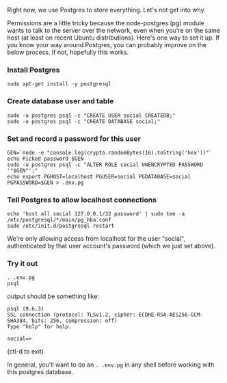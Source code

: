 
Right now, we use Postgres to store everything.  Let's not get into why.

Permissions are a little tricky because the node-postgres (pg) module
wants to talk to the server over the network, even when you're on the
same host (at least on recent Ubuntu distributions).  Here's one way
to set it up.  If you know your way around Postgres, you can probably
improve on the below process.  If not, hopefully this works.

### Install Postgres

```
sudo apt-get install -y postgresql
```

### Create database user and table

```
sudo -u postgres psql -c "CREATE USER social CREATEDB;"
sudo -u postgres psql -c "CREATE DATABASE social;"
```

### Set and record a password for this user

```
GEN=`node -e "console.log(crypto.randomBytes(16).toString('hex'))"`
echo Picked password $GEN
sudo -u postgres psql -c "ALTER ROLE social UNENCRYPTED PASSWORD '"$GEN"';"
echo export PGHOST=localhost PGUSER=social PGDATABASE=social PGPASSWORD=$GEN > .env.pg
```

### Tell Postgres to allow localhost connections

```
echo 'host all social 127.0.0.1/32 password' | sudo tee -a /etc/postgresql/*/main/pg_hba.conf
sudo /etc/init.d/postgresql restart
```

We're only allowing access from localhost for the user "social",
authenticated by that user account's password (which we just set
above).

### Try it out

```
. .env.pg
psql
```

output should be something like:

```
psql (9.6.3)
SSL connection (protocol: TLSv1.2, cipher: ECDHE-RSA-AES256-GCM-SHA384, bits: 256, compression: off)
Type "help" for help.

social=> 
```

(ctl-d to exit)

In general, you'll want to do an `. .env.pg` in any shell before
working with this postgres database.